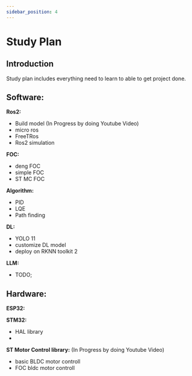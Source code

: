 ```yaml
---
sidebar_position: 4
---
```


# Study Plan

## Introduction
Study plan includes everything need to learn to able to get project done.

## Software:

**Ros2:** 
- Build model (In Progress by doing Youtube Video)
- micro ros
- FreeTRos
- Ros2 simulation

**FOC:**
- deng FOC
- simple FOC
- ST MC FOC 

**Algorithm:**
- PID
- LQE
- Path finding


**DL:**
- YOLO 11
- customize DL model
- deploy on RKNN toolkit 2

**LLM:**
- TODO;

## Hardware:

**ESP32:** 

**STM32:** 
- HAL library
- 

**ST Motor Control library:** (In Progress by doing Youtube Video)
- basic BLDC motor controll
- FOC bldc motor controll